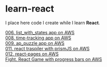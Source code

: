 # learn-react
I place here code I create while I learn **React**.

[006. list_with_states app on AWS](https://goo.gl/7BqWzs)<br />
[008. time-tracking app on AWS](https://goo.gl/SyXSyd)<br />
[009. ap_puzzle app on AWS](https://goo.gl/rRejbD)<br />
[011. react traspiler with prismJS on AWS](https://goo.gl/OwTmYW)<br />
[012. react-pages on AWS](https://goo.gl/FVJk2G)<br />
[Fight. React Game with progress bars on AWS](https://goo.gl/FVJk2G)<br />
